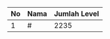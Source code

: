 | No | Nama            | Jumlah Level |
|----|-----------------|--------------|
| 1  | #    |    2235        |
